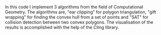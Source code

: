 In this code I implement 3 algorithms from the field of Computational Geometry. The algorithms are, "ear clipping" for polygon triangulation,
"gift wrapping" for finding the convex hull from a set of points and "SAT" for collision detection between two convex polygons. 
The visualisation of the results is accomplished with the help of the CImg library.
